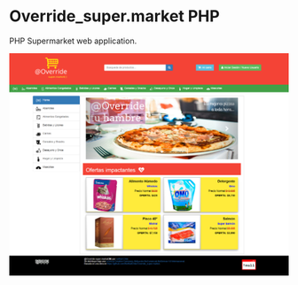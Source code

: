 # Override_super.market PHP
PHP Supermarket web application.

![Early demo - Demo inicial](https://github.com/NotNullChile/Override_super.market/blob/master/web/images/override_screenshot_1.png)

